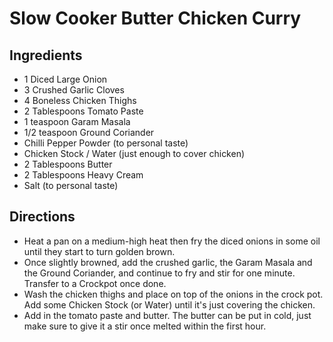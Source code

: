 # Slow Cooker Butter Chicken Curry
## Ingredients
- 1 Diced Large Onion
- 3 Crushed Garlic Cloves
- 4 Boneless Chicken Thighs
- 2 Tablespoons Tomato Paste
- 1 teaspoon Garam Masala
- 1/2 teaspoon Ground Coriander
- Chilli Pepper Powder (to personal taste)
- Chicken Stock / Water (just enough to cover chicken)
- 2 Tablespoons Butter
- 2 Tablespoons Heavy Cream
- Salt (to personal taste)
## Directions
- Heat a pan on a medium-high heat then fry the diced onions in some oil until they start to turn golden brown.
- Once slightly browned, add the crushed garlic, the Garam Masala and the Ground Coriander, and continue to fry and stir for one minute. Transfer to a Crockpot once done.
- Wash the chicken thighs and place on top of the onions in the crock pot. Add some Chicken Stock (or Water) until it's just covering the chicken.
- Add in the tomato paste and butter. The butter can be put in cold, just make sure to give it a stir once melted within the first hour.
